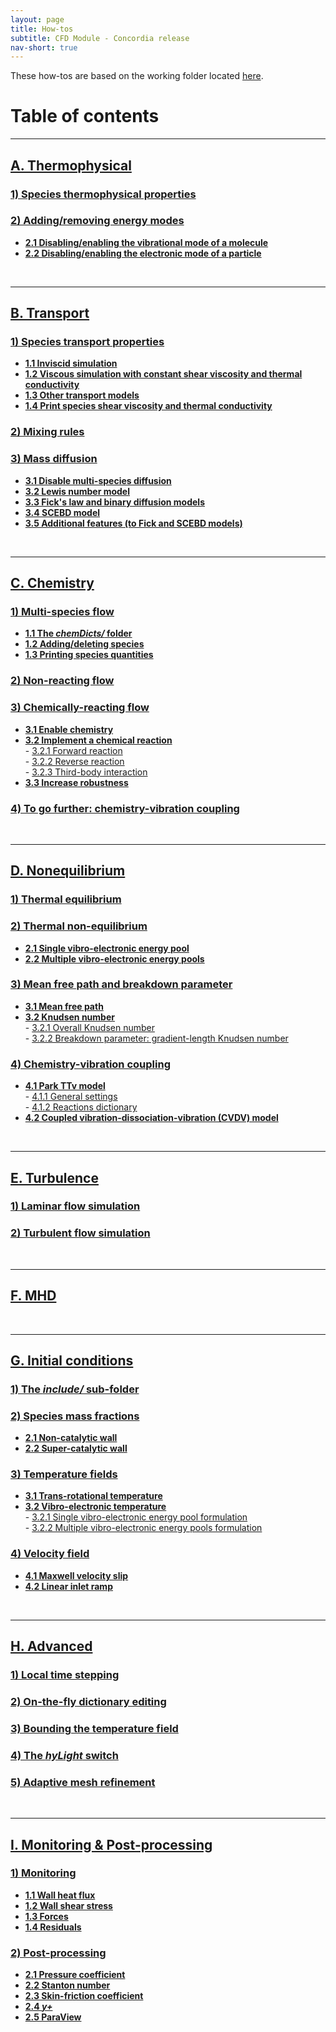 ```yaml
---
layout: page
title: How-tos
subtitle: CFD Module - Concordia release
nav-short: true
---
```


These how-tos are based on the working folder located [here](https://github.com/vincentcasseau/hyStrath/tree/master/run/hyStrath/hy2Foam/genericCase).  

# Table of contents

---  
## [A. Thermophysical](https://vincentcasseau.github.io/how-tos-cfd-concordia/how-tos-cfd-concordiathermophysical/)
### [1) Species thermophysical properties](https://vincentcasseau.github.io/how-tos-cfd-concordia/how-tos-cfd-concordiathermophysical/#1-species-thermophysical-properties)
### [2) Adding/removing energy modes](https://vincentcasseau.github.io/how-tos-cfd-concordia/how-tos-cfd-concordiathermophysical/#2-addingremoving-energy-modes)
+ **[2.1 Disabling/enabling the vibrational mode of a molecule](https://vincentcasseau.github.io/how-tos-cfd-concordia/how-tos-cfd-concordiathermophysical/#21-disablingenabling-the-vibrational-mode-of-a-molecule)**  
+ **[2.2 Disabling/enabling the electronic mode of a particle](https://vincentcasseau.github.io/how-tos-cfd-concordia/how-tos-cfd-concordiathermophysical/#22-disablingenabling-the-electronic-mode-of-a-particle)**  

<br>

---  
## [B. Transport](https://vincentcasseau.github.io/how-tos-cfd-concordia/how-tos-cfd-concordiatransport/)
### [1) Species transport properties](https://vincentcasseau.github.io/how-tos-cfd-concordia/how-tos-cfd-concordiatransport/#1-species-shear-viscosity-and-thermal-conductivity)
+ **[1.1 Inviscid simulation](https://vincentcasseau.github.io/how-tos-cfd-concordia/how-tos-cfd-concordiatransport/#11-inviscid-simulation)**  
+ **[1.2 Viscous simulation with constant shear viscosity and thermal conductivity](https://vincentcasseau.github.io/how-tos-cfd-concordia/how-tos-cfd-concordiatransport/#12-viscous-simulation-with-constant-shear-viscosity-and-thermal-conductivity)**  
+ **[1.3 Other transport models](https://vincentcasseau.github.io/how-tos-cfd-concordia/how-tos-cfd-concordiatransport/#13-other-transport-models)**  
+ **[1.4 Print species shear viscosity and thermal conductivity](https://vincentcasseau.github.io/how-tos-cfd-concordia/how-tos-cfd-concordiatransport/#14-print-species-shear-viscosity-and-thermal-conductivity)**  

### [2) Mixing rules](https://vincentcasseau.github.io/how-tos-cfd-concordia/how-tos-cfd-concordiatransport/#2-mixing-rules)  

### [3) Mass diffusion](https://vincentcasseau.github.io/how-tos-cfd-concordia/how-tos-cfd-concordiatransport/#3-mass-diffusion)  
+ **[3.1 Disable multi-species diffusion](https://vincentcasseau.github.io/how-tos-cfd-concordia/how-tos-cfd-concordiatransport/#31-disable-multi-species-diffusion)**  
+ **[3.2 Lewis number model](https://vincentcasseau.github.io/how-tos-cfd-concordia/how-tos-cfd-concordiatransport/#32-lewis-number-model)**  
+ **[3.3 Fick's law and binary diffusion models](https://vincentcasseau.github.io/how-tos-cfd-concordia/how-tos-cfd-concordiatransport/#33-ficks-law-and-binary-diffusion-models)**  
+ **[3.4 SCEBD model](https://vincentcasseau.github.io/how-tos-cfd-concordia/how-tos-cfd-concordiatransport/#34-scebd-model)**  
+ **[3.5 Additional features (to Fick and SCEBD models)](https://vincentcasseau.github.io/how-tos-cfd-concordia/how-tos-cfd-concordiatransport/#35-additional-features-to-fick-and-scebd-models)**  

<br>

---  
## [C. Chemistry](https://vincentcasseau.github.io/how-tos-cfd-concordia/how-tos-cfd-concordiachemistry/)
### [1) Multi-species flow](https://vincentcasseau.github.io/how-tos-cfd-concordia/how-tos-cfd-concordiachemistry/#1-multi-species-flow)
+ **[1.1 The _chemDicts/_ folder](https://vincentcasseau.github.io/how-tos-cfd-concordia/how-tos-cfd-concordiachemistry/#11-the-chemdicts-folder)**  
+ **[1.2 Adding/deleting species](https://vincentcasseau.github.io/how-tos-cfd-concordia/how-tos-cfd-concordiachemistry/#12-addingdeleting-species)** 
+ **[1.3 Printing species quantities](https://vincentcasseau.github.io/how-tos-cfd-concordia/how-tos-cfd-concordiachemistry/#13-printing-species-quantities)**  

### [2) Non-reacting flow](https://vincentcasseau.github.io/how-tos-cfd-concordia/how-tos-cfd-concordiachemistry/#2-non-reacting-flow)

### [3) Chemically-reacting flow](https://vincentcasseau.github.io/how-tos-cfd-concordia/how-tos-cfd-concordiachemistry/#3-chemically-reacting-flow)
+ **[3.1 Enable chemistry](https://vincentcasseau.github.io/how-tos-cfd-concordia/how-tos-cfd-concordiachemistry/#31-enable-chemistry)**  
+ **[3.2 Implement a chemical reaction](https://vincentcasseau.github.io/how-tos-cfd-concordia/how-tos-cfd-concordiachemistry/#32-implementing-a-chemical-reaction)**  
      - [3.2.1 Forward reaction](https://vincentcasseau.github.io/how-tos-cfd-concordia/how-tos-cfd-concordiachemistry/#321-forward-reaction)  
      - [3.2.2 Reverse reaction](https://vincentcasseau.github.io/how-tos-cfd-concordia/how-tos-cfd-concordiachemistry/#322-reverse-reaction)  
      - [3.2.3 Third-body interaction](https://vincentcasseau.github.io/how-tos-cfd-concordia/how-tos-cfd-concordiachemistry/#323-third-body-interaction)  
+ **[3.3 Increase robustness](https://vincentcasseau.github.io/how-tos-cfd-concordia/how-tos-cfd-concordiachemistry/#33--increase-robustness)**  

### [4) To go further: chemistry-vibration coupling](https://vincentcasseau.github.io/how-tos-cfd-concordia/how-tos-cfd-concordiachemistry/#4-to-go-further-chemistry-vibration-coupling)

<br>

--- 
## [D. Nonequilibrium](https://vincentcasseau.github.io/how-tos-cfd-concordia/how-tos-cfd-concordianonequilibrium/)
### [1) Thermal equilibrium](https://vincentcasseau.github.io/how-tos-cfd-concordia/how-tos-cfd-concordianonequilibrium/#1-thermal-equilibrium)

### [2) Thermal non-equilibrium](https://vincentcasseau.github.io/how-tos-cfd-concordia/how-tos-cfd-concordianonequilibrium/#2-thermal-non-equilibrium)
+ **[2.1 Single vibro-electronic energy pool](https://vincentcasseau.github.io/how-tos-cfd-concordia/how-tos-cfd-concordianonequilibrium/#21-single-vibro-electronic-energy-pool)**  
+ **[2.2 Multiple vibro-electronic energy pools](https://vincentcasseau.github.io/how-tos-cfd-concordia/how-tos-cfd-concordianonequilibrium/#22-multiple-vibro-electronic-energy-pools)** 

### [3) Mean free path and breakdown parameter](https://vincentcasseau.github.io/how-tos-cfd-concordia/how-tos-cfd-concordianonequilibrium/#3-mean-free-path-and-breakdown-parameter)  
+ **[3.1 Mean free path](https://vincentcasseau.github.io/how-tos-cfd-concordia/how-tos-cfd-concordianonequilibrium/#31-mean-free-path)**    
+ **[3.2 Knudsen number](https://vincentcasseau.github.io/how-tos-cfd-concordia/how-tos-cfd-concordianonequilibrium/#32-knudsen-number)**  
      - [3.2.1 Overall Knudsen number](https://vincentcasseau.github.io/how-tos-cfd-concordia/how-tos-cfd-concordianonequilibrium/#321-overall-knudsen-number)  
      - [3.2.2 Breakdown parameter: gradient-length Knudsen number](https://vincentcasseau.github.io/how-tos-cfd-concordia/how-tos-cfd-concordianonequilibrium/#322-breakdown-parameter-gradient-length-knudsen-number)  

### [4) Chemistry-vibration coupling](https://vincentcasseau.github.io/how-tos-cfd-concordia/how-tos-cfd-concordianonequilibrium/#4-chemistry-vibration-coupling)  
+ **[4.1 Park TTv model](https://vincentcasseau.github.io/how-tos-cfd-concordia/how-tos-cfd-concordianonequilibrium/#41-park-ttv-model)**  
      - [4.1.1 General settings](https://vincentcasseau.github.io/how-tos-cfd-concordia/how-tos-cfd-concordianonequilibrium/#411-general-settings)  
      - [4.1.2 Reactions dictionary](https://vincentcasseau.github.io/how-tos-cfd-concordia/how-tos-cfd-concordianonequilibrium/#412-reactions-dictionary)  
+ **[4.2 Coupled vibration-dissociation-vibration (CVDV) model](https://vincentcasseau.github.io/how-tos-cfd-concordia/how-tos-cfd-concordianonequilibrium/#42-coupled-vibration-dissociation-vibration-cvdv-model)**       

<br>

---  
## [E. Turbulence](https://vincentcasseau.github.io/how-tos-cfd-concordia/how-tos-cfd-concordiaturbulence/)
### [1) Laminar flow simulation](https://vincentcasseau.github.io/how-tos-cfd-concordia/how-tos-cfd-concordiaturbulence/#1-laminar-flow-simulation) 
 
### [2) Turbulent flow simulation](https://vincentcasseau.github.io/how-tos-cfd-concordia/how-tos-cfd-concordiaturbulence/#2-turbulent-flow-simulation) 

<br>

---  
## [F. MHD](https://vincentcasseau.github.io/how-tos-cfd-concordia/how-tos-cfd-concordiamhd/)

<br>

---  
## [G. Initial conditions](https://vincentcasseau.github.io/how-tos-cfd-concordia/how-tos-cfd-concordiainitial-conditions/)

### [1) The _include/_ sub-folder](https://vincentcasseau.github.io/how-tos-cfd-concordia/how-tos-cfd-concordiainitial-conditions/#1-the-include-sub-folder)

### [2) Species mass fractions](https://vincentcasseau.github.io/how-tos-cfd-concordia/how-tos-cfd-concordiainitial-conditions/#2-species-mass-fractions)  
+ **[2.1 Non-catalytic wall](https://vincentcasseau.github.io/how-tos-cfd-concordia/how-tos-cfd-concordiainitial-conditions/#21-non-catalytic-wall)**  
+ **[2.2 Super-catalytic wall](https://vincentcasseau.github.io/how-tos-cfd-concordia/how-tos-cfd-concordiainitial-conditions/#22-super-catalytic-wall)**

### [3) Temperature fields](https://vincentcasseau.github.io/how-tos-cfd-concordia/how-tos-cfd-concordiainitial-conditions/#3-temperature-fields)  
+ **[3.1 Trans-rotational temperature](https://vincentcasseau.github.io/how-tos-cfd-concordia/how-tos-cfd-concordiainitial-conditions/#31-trans-rotational-temperature)**  
+ **[3.2 Vibro-electronic temperature](https://vincentcasseau.github.io/how-tos-cfd-concordia/how-tos-cfd-concordiainitial-conditions/#32-vibro-electronic-temperature)**  
      - [3.2.1 Single vibro-electronic energy pool formulation](https://vincentcasseau.github.io/how-tos-cfd-concordia/how-tos-cfd-concordiainitial-conditions/#321-single-vibro-electronic-energy-pool-formulation)  
      - [3.2.2 Multiple vibro-electronic energy pools formulation](https://vincentcasseau.github.io/how-tos-cfd-concordia/how-tos-cfd-concordiainitial-conditions/#322-multiple-vibro-electronic-energy-pools-formulation)   
 
### [4) Velocity field](https://vincentcasseau.github.io/how-tos-cfd-concordia/how-tos-cfd-concordiainitial-conditions/#4-velocity-field)  
+ **[4.1 Maxwell velocity slip](https://vincentcasseau.github.io/how-tos-cfd-concordia/how-tos-cfd-concordiainitial-conditions/#41-maxwell-velocity-slip)**  
+ **[4.2 Linear inlet ramp](https://vincentcasseau.github.io/how-tos-cfd-concordia/how-tos-cfd-concordiainitial-conditions/#42-linear-inlet-ramp)**  

<br>

---  
## [H. Advanced](https://vincentcasseau.github.io/how-tos-cfd-concordia/how-tos-cfd-concordiaadvanced/)

### [1) Local time stepping](https://vincentcasseau.github.io/how-tos-cfd-concordia/how-tos-cfd-concordiaadvanced/#1-local-time-stepping)  

### [2) On-the-fly dictionary editing](https://vincentcasseau.github.io/how-tos-cfd-concordia/how-tos-cfd-concordiaadvanced/#2-on-the-fly-dictionary-editing)  

### [3) Bounding the temperature field](https://vincentcasseau.github.io/how-tos-cfd-concordia/how-tos-cfd-concordiaadvanced/#3-bounding-the-temperature-field) 

### [4) The _hyLight_ switch](https://vincentcasseau.github.io/how-tos-cfd-concordia/how-tos-cfd-concordiaadvanced/#4-the-hylight-switch)   

### [5) Adaptive mesh refinement](https://vincentcasseau.github.io/how-tos-cfd-concordia/how-tos-cfd-concordiaadvanced/#5-adaptive-mesh-refinement)  

<br>

---  
## [I. Monitoring & Post-processing](https://vincentcasseau.github.io/how-tos-cfd-concordia/how-tos-cfd-concordiamonitoring-post-processing)

### [1) Monitoring](https://vincentcasseau.github.io/how-tos-cfd-concordia/how-tos-cfd-concordiamonitoring-post-processing/#1-monitoring)  
+ **[1.1 Wall heat flux](https://vincentcasseau.github.io/how-tos-cfd-concordia/how-tos-cfd-concordiamonitoring-post-processing/#11-wall-heat-flux)**  
+ **[1.2 Wall shear stress](https://vincentcasseau.github.io/how-tos-cfd-concordia/how-tos-cfd-concordiamonitoring-post-processing/#12-wall-shear-stress)**
+ **[1.3 Forces](https://vincentcasseau.github.io/how-tos-cfd-concordia/how-tos-cfd-concordiamonitoring-post-processing/#13-forces)**  
+ **[1.4 Residuals](https://vincentcasseau.github.io/how-tos-cfd-concordia/how-tos-cfd-concordiamonitoring-post-processing/#14-residuals)**  

### [2) Post-processing](https://vincentcasseau.github.io/how-tos-cfd-concordia/how-tos-cfd-concordiamonitoring-post-processing/#2-post-processing)  
+ **[2.1 Pressure coefficient](https://vincentcasseau.github.io/how-tos-cfd-concordia/how-tos-cfd-concordiamonitoring-post-processing/#21-pressure-coefficient)**  
+ **[2.2 Stanton number](https://vincentcasseau.github.io/how-tos-cfd-concordia/how-tos-cfd-concordiamonitoring-post-processing/#22-stanton-number)**  
+ **[2.3 Skin-friction coefficient](https://vincentcasseau.github.io/how-tos-cfd-concordia/how-tos-cfd-concordiamonitoring-post-processing/#23-skin-friction-coefficient)**  
+ **[2.4 _y+_](https://vincentcasseau.github.io/how-tos-cfd-concordia/how-tos-cfd-concordiamonitoring-post-processing/#24-y)**  
+ **[2.5 ParaView](https://vincentcasseau.github.io/how-tos-cfd-concordia/how-tos-cfd-concordiamonitoring-post-processing/#25-paraview)**  
